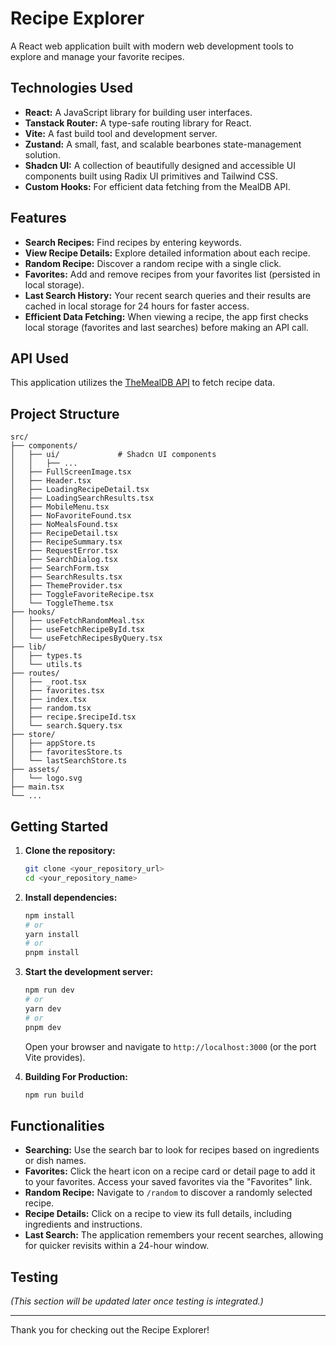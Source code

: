 # Recipe Explorer

A React web application built with modern web development tools to explore and manage your favorite recipes.

## Technologies Used

* **React:** A JavaScript library for building user interfaces.
* **Tanstack Router:** A type-safe routing library for React.
* **Vite:** A fast build tool and development server.
* **Zustand:** A small, fast, and scalable bearbones state-management solution.
* **Shadcn UI:** A collection of beautifully designed and accessible UI components built using Radix UI primitives and Tailwind CSS.
* **Custom Hooks:** For efficient data fetching from the MealDB API.

## Features

* **Search Recipes:** Find recipes by entering keywords.
* **View Recipe Details:** Explore detailed information about each recipe.
* **Random Recipe:** Discover a random recipe with a single click.
* **Favorites:** Add and remove recipes from your favorites list (persisted in local storage).
* **Last Search History:** Your recent search queries and their results are cached in local storage for 24 hours for faster access.
* **Efficient Data Fetching:** When viewing a recipe, the app first checks local storage (favorites and last searches) before making an API call.

## API Used

This application utilizes the [TheMealDB API](https://www.themealdb.com/api.php) to fetch recipe data.

## Project Structure
```text
src/
├── components/
│   ├── ui/             # Shadcn UI components
│   │   ├── ...
│   ├── FullScreenImage.tsx
│   ├── Header.tsx
│   ├── LoadingRecipeDetail.tsx
│   ├── LoadingSearchResults.tsx
│   ├── MobileMenu.tsx
│   ├── NoFavoriteFound.tsx
│   ├── NoMealsFound.tsx
│   ├── RecipeDetail.tsx
│   ├── RecipeSummary.tsx
│   ├── RequestError.tsx
│   ├── SearchDialog.tsx
│   ├── SearchForm.tsx
│   ├── SearchResults.tsx
│   ├── ThemeProvider.tsx
│   ├── ToggleFavoriteRecipe.tsx
│   └── ToggleTheme.tsx
├── hooks/
│   ├── useFetchRandomMeal.tsx
│   ├── useFetchRecipeById.tsx
│   └── useFetchRecipesByQuery.tsx
├── lib/
│   ├── types.ts
│   └── utils.ts
├── routes/
│   ├── _root.tsx
│   ├── favorites.tsx
│   ├── index.tsx
│   ├── random.tsx
│   ├── recipe.$recipeId.tsx
│   └── search.$query.tsx
├── store/
│   ├── appStore.ts
│   ├── favoritesStore.ts
│   └── lastSearchStore.ts
├── assets/
│   └── logo.svg
├── main.tsx
└── ...
```

## Getting Started

1.  **Clone the repository:**
    ```bash
    git clone <your_repository_url>
    cd <your_repository_name>
    ```

2.  **Install dependencies:**
    ```bash
    npm install
    # or
    yarn install
    # or
    pnpm install
    ```

3.  **Start the development server:**
    ```bash
    npm run dev
    # or
    yarn dev
    # or
    pnpm dev
    ```

    Open your browser and navigate to `http://localhost:3000` (or the port Vite provides).

4. **Building For Production:**
    ```bash
    npm run build
    ```

## Functionalities

* **Searching:** Use the search bar to look for recipes based on ingredients or dish names.
* **Favorites:** Click the heart icon on a recipe card or detail page to add it to your favorites. Access your saved favorites via the "Favorites" link.
* **Random Recipe:** Navigate to `/random` to discover a randomly selected recipe.
* **Recipe Details:** Click on a recipe to view its full details, including ingredients and instructions.
* **Last Search:** The application remembers your recent searches, allowing for quicker revisits within a 24-hour window.

## Testing

*(This section will be updated later once testing is integrated.)*

---

Thank you for checking out the Recipe Explorer!